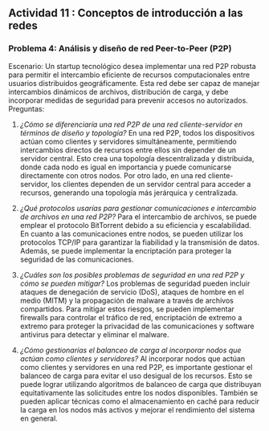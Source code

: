 ## Actividad 11 : Conceptos de introducción a las redes

### Problema 4: Análisis y diseño de red Peer-to-Peer (P2P)

Escenario: Un startup tecnológico desea implementar una red P2P robusta para permitir el intercambio eficiente de recursos computacionales entre usuarios distribuidos geográficamente. Esta red debe ser capaz de manejar intercambios dinámicos de archivos, distribución de carga, y debe incorporar medidas de seguridad para prevenir accesos no autorizados.
Preguntas:

1. *¿Cómo se diferenciaría una red P2P de una red cliente-servidor en términos de diseño y topología?*
   En una red P2P, todos los dispositivos actúan como clientes y servidores simultáneamente, permitiendo intercambios directos de recursos entre ellos sin depender de un servidor central. Esto crea una topología descentralizada y distribuida, donde cada nodo es igual en importancia y puede comunicarse directamente con otros nodos. Por otro lado, en una red cliente-servidor, los clientes dependen de un servidor central para acceder a recursos, generando una topología más jerárquica y centralizada.

2. *¿Qué protocolos usarías para gestionar comunicaciones e intercambio de archivos en una red P2P?*
   Para el intercambio de archivos, se puede emplear el protocolo BitTorrent debido a su eficiencia y escalabilidad. En cuanto a las comunicaciones entre nodos, se pueden utilizar los protocolos TCP/IP para garantizar la fiabilidad y la transmisión de datos. Además, se puede implementar la encriptación para proteger la seguridad de las comunicaciones.

3. *¿Cuáles son los posibles problemas de seguridad en una red P2P y cómo se pueden mitigar?*
   Los problemas de seguridad pueden incluir ataques de denegación de servicio (DoS), ataques de hombre en el medio (MITM) y la propagación de malware a través de archivos compartidos. Para mitigar estos riesgos, se pueden implementar firewalls para controlar el tráfico de red, encriptación de extremo a extremo para proteger la privacidad de las comunicaciones y software antivirus para detectar y eliminar el malware.

4. *¿Cómo gestionarías el balanceo de carga al incorporar nodos que actúan como clientes y servidores?*
   Al incorporar nodos que actúan como clientes y servidores en una red P2P, es importante gestionar el balanceo de carga para evitar el uso desigual de los recursos. Esto se puede lograr utilizando algoritmos de balanceo de carga que distribuyan equitativamente las solicitudes entre los nodos disponibles. También se pueden aplicar técnicas como el almacenamiento en caché para reducir la carga en los nodos más activos y mejorar el rendimiento del sistema en general.



